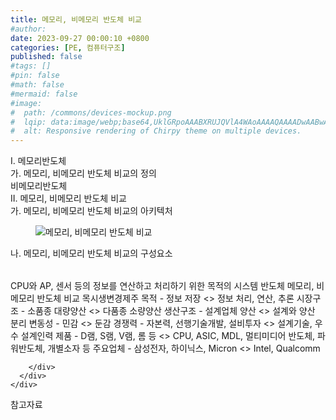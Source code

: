 ```yaml
---
title: 메모리, 비메모리 반도체 비교
#author: 
date: 2023-09-27 00:00:10 +0800
categories: [PE, 컴퓨터구조]
published: false
#tags: []
#pin: false
#math: false
#mermaid: false
#image:
#  path: /commons/devices-mockup.png
#  lqip: data:image/webp;base64,UklGRpoAAABXRUJQVlA4WAoAAAAQAAAADwAABwAAQUxQSDIAAAARL0AmbZurmr57yyIiqE8oiG0bejIYEQTgqiDA9vqnsUSI6H+oAERp2HZ65qP/VIAWAFZQOCBCAAAA8AEAnQEqEAAIAAVAfCWkAALp8sF8rgRgAP7o9FDvMCkMde9PK7euH5M1m6VWoDXf2FkP3BqV0ZYbO6NA/VFIAAAA
#  alt: Responsive rendering of Chirpy theme on multiple devices.
---
```


<div class="post-wrap">
  <div class="para">
    <div class="para-title">
      I. 메모리반도체 
    </div>
    <div class="para-cntnt">
      <div class="para">
        <div class="para-title">
          가. 메모리, 비메모리 반도체 비교의 정의
        </div>
        <div class="para-cntnt">
          비메모리반도체
        </div>
      </div>
    </div>
  </div>
  
  <div class="para">
    <div class="para-title">
      II. 메모리, 비메모리 반도체 비교
    </div>
    <div class="para-cntnt">
      <div class="para">
        <div class="para-title">
          가. 메모리, 비메모리 반도체 비교의 아키텍처
        </div>
        <div class="para-cntnt">
          <figure class="post-figure">
            <img src="/assets/img/posts/메모리,-비메모리-반도체-비교.png" alt="메모리, 비메모리 반도체 비교">
<!--            <figcaption>Source: Unveiling the Metaverse: Exploring Emerging Trends, Multifaceted Perspectives, and Future Challenges</figcaption>-->
          </figure>
        </div>
      </div>
      <div class="para">
        <div class="para-title">
          나. 메모리, 비메모리 반도체 비교의 구성요소
        </div>
        <div class="para-cntnt">
          <table class="post-table">
          </table>
            CPU와 AP, 센서 등의 정보를 연산하고 처리하기 위한 목적의 시스템 반도체
메모리, 비메모리 반도체 비교 목시생변경제주
  목적 - 정보 저장 &lt;&gt; 정보 처리, 연산, 추론
  시장구조 - 소품종 대량양산 &lt;&gt; 다품종 소량양산
  생산구조 - 설계업체 양산 &lt;&gt; 설계와 양산 분리
  변동성 - 민감 &lt;&gt; 둔감
  경쟁력 - 자본력, 선행기술개발, 설비투자 &lt;&gt; 설계기술, 우수 설계인력
  제품 - D램, S램, V램, 롬 등 &lt;&gt; CPU, ASIC, MDL, 멀티미디어 반도체, 파워반도체, 개별소자 등
  주요업체 - 삼성전자, 하이닉스, Micron &lt;&gt; Intel, Qualcomm

        </div>
      </div>
    </div>
  </div>

  <div class="refr-wrap">
    <div class="refr-title">
        참고자료
    </div>
    <ol class="refr-list">
    <!--    <li>(나현식, 최대선) <a target="_blank" href="https://scienceon.kisti.re.kr/commons/util/originalView.do?cn=JAKO202225948430499&oCn=JAKO202225948430499&dbt=JAKO&journal=NJOU00291864">메타버스 보안 위협 요소 및 대응 방안 검토</a></li>-->
    <!--    <li>(M. Uddin, S. Manickam, H. Ullah, M. Obaidat and A. Dandoush) <a target="_blank" href="https://ieeexplore.ieee.org/abstract/document/10138386">Unveiling the Metaverse: Exploring Emerging Trends, Multifaceted Perspectives, and Future Challenges</a></li>-->
    </ol>
  </div>
</div>
